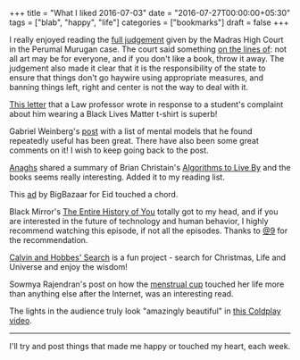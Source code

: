 +++
title = "What I liked 2016-07-03"
date = "2016-07-27T00:00:00+05:30"
tags = ["blab", "happy", "life"]
categories = ["bookmarks"]
draft = false
+++

I really enjoyed reading the [full judgement](http://muse-amuse.in/~punchagan/317574828-Perumal-Judgment.pdf) given by the Madras High Court in
the Perumal Murugan case.  The court said something [on the lines of](http://scroll.in/article/811211/the-right-to-write-key-bits-from-the-judgment-that-brings-author-perumal-murugan-back-from-the-dead): not all
art may be for everyone, and if you don't like a book, throw it away.  The
judgement also made it clear that it is the responsibility of the state to
ensure that things don't go haywire using appropriate measures, and banning
things left, right and center is not the way to deal with it.

[This letter](http://imgur.com/a/YkDVQ) that a Law professor wrote in response to a student's complaint
about him wearing a Black Lives Matter t-shirt is superb!

Gabriel Weinberg's [post](https://medium.com/@yegg/mental-models-i-find-repeatedly-useful-936f1cc405d#.jb26ylhgg) with a list of mental models that he found repeatedly
useful has been great.  There have also been some great comments on it!  I wish
to keep going back to the post.

[Anaghs](https://twitter.com/anaghs) shared a summary of Brian Christain's [Algorithms to Live By](https://medium.com/the-long-now-foundation/solving-hard-decisions-1dabb1dbd14b#.urdva9rit) and the
books seems really interesting.  Added it to my reading list.

This [ad](https://www.youtube.com/watch?v=OrAuc3-EI54) by BigBazaar for Eid touched a chord.

Black Mirror's [The Entire History of You](https://en.wikipedia.org/wiki/The_Entire_History_of_You) totally got to my head, and if you are
interested in the future of technology and human behavior, I highly recommend
watching this episode, if not all the episodes.  Thanks to [@9](https://twitter.com/cloud9trt) for the
recommendation.

[Calvin and Hobbes' Search](http://thekindlyone.pythonanywhere.com/) is a fun project - search for Christmas, Life and
Universe and enjoy the wisdom!

Sowmya Rajendran's post on how the [menstrual cup](http://www.thenewsminute.com/article/magic-menstrual-cup-how-it-made-my-period-freaking-easy-44827) touched her life more than
anything else after the Internet, was an interesting read.

The lights in the audience truly look "amazingly beautiful" in [this Coldplay
video](https://www.youtube.com/watch?v=Qci3dMut-g0).

---

I'll try and post things that made me happy or touched my heart, each week.

